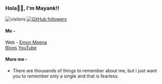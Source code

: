 ### Hola👋🏻, I'm Mayank!!
![visitors](https://visitor-badge.laobi.icu/badge?page_id=emonmeena.emonmeena)
[![GitHub followers](https://img.shields.io/github/followers/emonmeena.svg?style=social&label=Follow)](https://github.com/emonmeena?tab=followers)

#### Me - <br>
Web - [Emon Meena](https://emonmeena.netlify.app/)<br> [Blogs](https://medium.com/@emonmeena) [YouTube](https://www.youtube.com/@emonmeena1937)<br>

#### More me - 
- There are thousands of things to remember about me, but i just want you to remember only a single and that is fearless.

<!-- [![emonmeena's github stats](https://github-readme-stats.vercel.app/api?username=emonmeena&show_icons=true&theme=radical&count_private=true)](https://github.com/anuraghazra/github-readme-stats) -->
